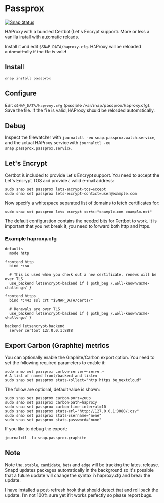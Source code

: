 # Passprox
[![Snap Status](https://build.snapcraft.io/badge/nsg/passage.svg)](https://build.snapcraft.io/user/nsg/passage)

HAProxy with a bundled Certbot (Let's Encrypt support). More or less a vanilla install with automatic reloads.

Install it and edit `$SNAP_DATA/haproxy.cfg`. HAProxy will be reloaded automatically
if the file is valid.

## Install

```
snap install passprox
```

## Configure

Edit `$SNAP_DATA/haproxy.cfg` (possible /var/snap/passprox/haproxy.cfg). Save the file. If the file is valid, HAProxy should be reloaded automatically.

## Debug

Inspect the filewatcher with `journalctl -eu snap.passprox.watch.service`, and the actual HAProxy service with `journalctl -eu snap.passprox.passprox.service`.

## Let's Encrypt

Certbot is included to provide Let's Encrypt support. You need to accept the Let's Encrypt TOS and provide a valid e-mail address:

```
sudo snap set passprox lets-encrypt-tos=accept
sudo snap set passprox lets-encrypt-contact=user@example.com
```

Now specify a whitespace separated list of domains to fetch certificates for:

```
sudo snap set passprox lets-encrypt-certs="example.com example.net"
```

The default configuration contains the needed bits for Certbot to work. It is important that you not break it, you need to forward both http and https.

### Example haproxy.cfg
```
defaults
  mode http

frontend http
  bind *:80

  # This is used when you check out a new certificate, renews will be over TLS
  use_backend letsencrypt-backend if { path_beg /.well-known/acme-challenge/ }

frontend https
  bind *:443 ssl crt "$SNAP_DATA/certs/"

  # Renewals are over TLS
  use_backend letsencrypt-backend if { path_beg /.well-known/acme-challenge/ }

backend letsencrypt-backend
  server certbot 127.0.0.1:8888
```

## Export Carbon (Graphite) metrics

You can optionally enable the Graphite/Carbon export option. You need to set the following required parameters to enable it:

```
sudo snap set passprox carbon-server=<server>
# A list of named front/backend and listen
sudo snap set passprox stats-collect="http https be_nextcloud"
```

The follow are optional, default value is shown:

```
sudo snap set passprox carbon-port=2003
sudo snap set passprox carbon-path=haproxy
sudo snap set passprox carbon-time-interval=10
sudo snap set passprox stats-url="http://127.0.0.1:8080/;csv"
sudo snap set passprox stats-username="none"
sudo snap set passprox stats-password="none"
```

If you like to debug the export:

```
journalctl -fu snap.passprox.graphite
```

## Note

Note that `stable`, `candidate`, `beta` and `edge` will be tracking the latest release. Snapd updates packages automatically in the background so it's possible that a future update will change the syntax in haproxy.cfg and break the update.

I have installed a post-refresh hook that should detect that and roll back the update. I'm not 100% sure yet if it works perfectly so please report bugs.
